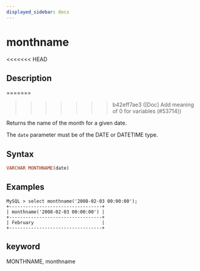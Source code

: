 ```yaml
---
displayed_sidebar: docs
---
```


# monthname

<<<<<<< HEAD
## Description
=======

>>>>>>> b42eff7ae3 ([Doc] Add meaning of 0 for variables (#53714))

Returns the name of the month for a given date.  

The `date` parameter must be of the DATE or DATETIME type.

## Syntax

```Haskell
VARCHAR MONTHNAME(date)
```

## Examples

```Plain Text
MySQL > select monthname('2008-02-03 00:00:00');
+----------------------------------+
| monthname('2008-02-03 00:00:00') |
+----------------------------------+
| February                         |
+----------------------------------+
```

## keyword

MONTHNAME, monthname
